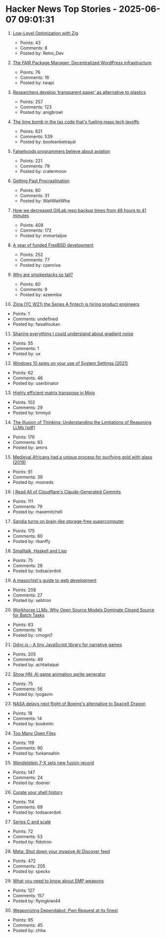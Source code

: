 # Hacker News Top Stories - 2025-06-07 09:01:31

1. [Low-Level Optimization with Zig](https://alloc.dev/2025/06/07/zig_optimization)
   - Points: 43
   - Comments: 8
   - Posted by: Retro_Dev

2. [The FAIR Package Manager: Decentralized WordPress infrastructure](https://joost.blog/path-forward-for-wordpress/)
   - Points: 76
   - Comments: 16
   - Posted by: twapi

3. [Researchers develop ‘transparent paper’ as alternative to plastics](https://japannews.yomiuri.co.jp/science-nature/technology/20250605-259501/)
   - Points: 257
   - Comments: 123
   - Posted by: anigbrowl

4. [The time bomb in the tax code that's fueling mass tech layoffs](https://qz.com/tech-layoffs-tax-code-trump-section-174-microsoft-meta-1851783502)
   - Points: 821
   - Comments: 539
   - Posted by: booleanbetrayal

5. [Falsehoods programmers believe about aviation](https://flightaware.engineering/falsehoods-programmers-believe-about-aviation/)
   - Points: 221
   - Comments: 79
   - Posted by: cratermoon

6. [Getting Past Procrastination](https://spectrum.ieee.org/getting-past-procastination)
   - Points: 80
   - Comments: 31
   - Posted by: WaitWaitWha

7. [How we decreased GitLab repo backup times from 48 hours to 41 minutes](https://about.gitlab.com/blog/2025/06/05/how-we-decreased-gitlab-repo-backup-times-from-48-hours-to-41-minutes/)
   - Points: 408
   - Comments: 172
   - Posted by: immortaljoe

8. [A year of funded FreeBSD development](https://www.daemonology.net/blog/2025-06-06-A-year-of-funded-FreeBSD.html)
   - Points: 252
   - Comments: 77
   - Posted by: cperciva

9. [Why are smokestacks so tall?](https://practical.engineering/blog/2025/6/3/why-are-smokestacks-so-tall)
   - Points: 60
   - Comments: 9
   - Posted by: azeemba

10. [Ziina (YC W21) the Series A fintech is hiring product engineers](https://ziina.notion.site/Senior-Backend-Engineer-8b6642ec52ac45869656c135e07c6e86)
   - Points: 1
   - Comments: undefined
   - Posted by: faisaltoukan

11. [Sharing everything I could understand about gradient noise](https://blog.pkh.me/p/42-sharing-everything-i-could-understand-about-gradient-noise.html)
   - Points: 55
   - Comments: 1
   - Posted by: ux

12. [Windows 10 spies on your use of System Settings (2021)](https://www.michaelhorowitz.com/Windows10.spying.onsettings.php)
   - Points: 62
   - Comments: 46
   - Posted by: userbinator

13. [Highly efficient matrix transpose in Mojo](https://veitner.bearblog.dev/highly-efficient-matrix-transpose-in-mojo/)
   - Points: 102
   - Comments: 29
   - Posted by: timmyd

14. [The Illusion of Thinking: Understanding the Limitations of Reasoning LLMs [pdf]](https://ml-site.cdn-apple.com/papers/the-illusion-of-thinking.pdf)
   - Points: 176
   - Comments: 83
   - Posted by: amrrs

15. [Medieval Africans had a unique process for purifying gold with glass (2019)](https://www.atlasobscura.com/articles/medieval-african-gold)
   - Points: 91
   - Comments: 39
   - Posted by: mooreds

16. [I Read All of Cloudflare's Claude-Generated Commits](https://www.maxemitchell.com/writings/i-read-all-of-cloudflares-claude-generated-commits/)
   - Points: 111
   - Comments: 79
   - Posted by: maxemitchell

17. [Sandia turns on brain-like storage-free supercomputer](https://blocksandfiles.com/2025/06/06/sandia-turns-on-brain-like-storage-free-supercomputer/)
   - Points: 175
   - Comments: 60
   - Posted by: rbanffy

18. [Smalltalk, Haskell and Lisp](https://storytotell.org/smalltalk-haskell-and-lisp)
   - Points: 75
   - Comments: 28
   - Posted by: todsacerdoti

19. [A masochist's guide to web development](https://sebastiano.tronto.net/blog/2025-06-06-webdev/)
   - Points: 208
   - Comments: 27
   - Posted by: sebtron

20. [Workhorse LLMs: Why Open Source Models Dominate Closed Source for Batch Tasks](https://sutro.sh/blog/workhorse-llms-why-open-source-models-win-for-batch-tasks)
   - Points: 63
   - Comments: 16
   - Posted by: cmogni1

21. [Odyc.js – A tiny JavaScript library for narrative games](https://odyc.dev)
   - Points: 205
   - Comments: 49
   - Posted by: achtaitaipai

22. [Show HN: AI game animation sprite generator](https://www.godmodeai.cloud/ai-sprite-generator)
   - Points: 75
   - Comments: 56
   - Posted by: lyogavin

23. [NASA delays next flight of Boeing's alternative to SpaceX Dragon](https://theedgemalaysia.com/node/758199)
   - Points: 18
   - Comments: 14
   - Posted by: bookmtn

24. [Too Many Open Files](https://mattrighetti.com/2025/06/04/too-many-files-open)
   - Points: 119
   - Comments: 90
   - Posted by: furkansahin

25. [Wendelstein 7-X sets new fusion record](https://www.heise.de/en/news/Wendelstein-7-X-sets-new-fusion-record-10422955.html)
   - Points: 147
   - Comments: 24
   - Posted by: doener

26. [Curate your shell history](https://esham.io/2025/05/shell-history)
   - Points: 114
   - Comments: 69
   - Posted by: todsacerdoti

27. [Series C and scale](https://www.cursor.com/en/blog/series-c)
   - Points: 72
   - Comments: 53
   - Posted by: fidotron

28. [Meta: Shut down your invasive AI Discover feed](https://www.mozillafoundation.org/en/campaigns/meta-shut-down-your-invasive-ai-discover-feed-now/)
   - Points: 472
   - Comments: 205
   - Posted by: speckx

29. [What you need to know about EMP weapons](https://www.aardvark.co.nz/daily/2025/0606.shtml)
   - Points: 127
   - Comments: 157
   - Posted by: flyingkiwi44

30. [Weaponizing Dependabot: Pwn Request at its finest](https://boostsecurity.io/blog/weaponizing-dependabot-pwn-request-at-its-finest)
   - Points: 95
   - Comments: 45
   - Posted by: chha

